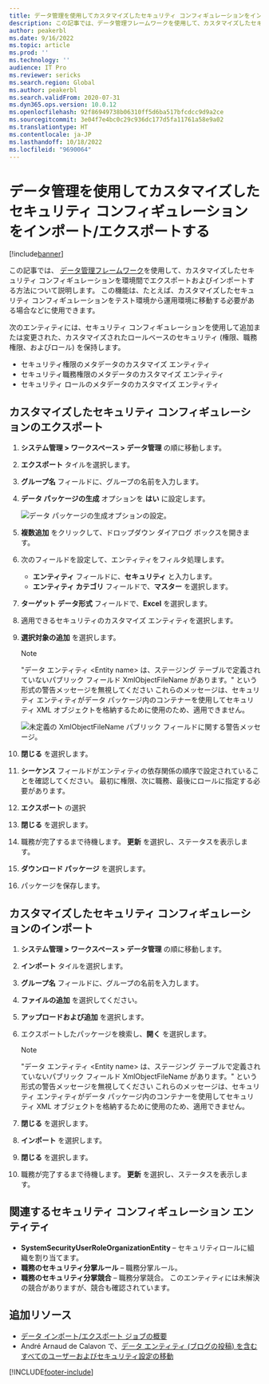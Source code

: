 ```yaml
---
title: データ管理を使用してカスタマイズしたセキュリティ コンフィギュレーションをインポート/エクスポートする
description: この記事では、データ管理フレームワークを使用して、カスタマイズしたセキュリティ コンフィギュレーションを環境間でエクスポートおよびインポートする方法について説明します。
author: peakerbl
ms.date: 9/16/2022
ms.topic: article
ms.prod: ''
ms.technology: ''
audience: IT Pro
ms.reviewer: sericks
ms.search.region: Global
ms.author: peakerbl
ms.search.validFrom: 2020-07-31
ms.dyn365.ops.version: 10.0.12
ms.openlocfilehash: 92f86949738b06310ff5d6ba517bfcdcc9d9a2ce
ms.sourcegitcommit: 3e04f7e4bc0c29c936dc177d5fa11761a58e9a02
ms.translationtype: HT
ms.contentlocale: ja-JP
ms.lasthandoff: 10/18/2022
ms.locfileid: "9690064"
---
```

# <a name="import-or-export-a-customized-security-configuration-by-using-data-management"></a>データ管理を使用してカスタマイズしたセキュリティ コンフィギュレーションをインポート/エクスポートする 

[!include[banner](../includes/banner.md)]

この記事では、 [データ管理フレームワーク](../data-entities/data-entities-data-packages.md)を使用して、カスタマイズしたセキュリティ コンフィギュレーションを環境間でエクスポートおよびインポートする方法について説明します。 この機能は、たとえば、カスタマイズしたセキュリティ コンフィギュレーションをテスト環境から運用環境に移動する必要がある場合などに使用できます。

次のエンティティには、セキュリティ コンフィギュレーションを使用して追加または変更された、カスタマイズされたロールベースのセキュリティ (権限、職務権限、およびロール) を保持します。

- セキュリティ権限のメタデータのカスタマイズ エンティティ
- セキュリティ職務権限のメタデータのカスタマイズ エンティティ
- セキュリティ ロールのメタデータのカスタマイズ エンティティ

## <a name="export-customized-security-configuration"></a>カスタマイズしたセキュリティ コンフィギュレーションのエクスポート

1. **システム管理 \> ワークスペース \> データ管理** の順に移動します。
2. **エクスポート** タイルを選択します。
3. **グループ名** フィールドに、グループの名前を入力します。
4. **データ パッケージの生成** オプションを **はい** に設定します。

    ![データ パッケージの生成オプションの設定。](media/cb4da5cdf487ee4c55f931f1e220cdf9.png)

5. **複数追加** をクリックして、ドロップダウン ダイアログ ボックスを開きます。
6. 次のフィールドを設定して、エンティティをフィルタ処理します。

    - **エンティティ** フィールドに、**セキュリティ** と入力します。
    - **エンティティ カテゴリ** フィールドで、**マスター** を選択します。

7. **ターゲット データ形式** フィールドで、**Excel** を選択します。
8. 適用できるセキュリティのカスタマイズ エンティティを選択します。
9. **選択対象の追加** を選択します。

    > [!NOTE]
    > "データ エンティティ \<Entity name\> は、ステージング テーブルで定義されていないパブリック フィールド XmlObjectFileName があります。" という形式の警告メッセージを無視してください これらのメッセージは、セキュリティ エンティティがデータ パッケージ内のコンテナーを使用してセキュリティ XML オブジェクトを格納するために使用のため、適用できません。
    >
    > ![未定義の XmlObjectFileName パブリック フィールドに関する警告メッセージ。](https://user-images.githubusercontent.com/28597769/190197998-3f22ad9b-8dc7-47f9-9882-86f775616035.png)

10. **閉じる** を選択します。
11. **シーケンス** フィールドがエンティティの依存関係の順序で設定されていることを確認してください。 最初に権限、次に職務、最後にロールに指定する必要があります。
12. **エクスポート** の選択
13. **閉じる** を選択します。
14. 職務が完了するまで待機します。 **更新** を選択し、ステータスを表示します。
15. **ダウンロード パッケージ** を選択します。
16. パッケージを保存します。

## <a name="import-customized-security-configuration"></a>カスタマイズしたセキュリティ コンフィギュレーションのインポート

1. **システム管理 \> ワークスペース \> データ管理** の順に移動します。
2. **インポート** タイルを選択します。
3. **グループ名** フィールドに、グループの名前を入力します。
4. **ファイルの追加** を選択してください。
5. **アップロードおよび追加** を選択します。
6. エクスポートしたパッケージを検索し、**開く** を選択します。

    > [!NOTE]
    > "データ エンティティ \<Entity name\> は、ステージング テーブルで定義されていないパブリック フィールド XmlObjectFileName があります。" という形式の警告メッセージを無視してください これらのメッセージは、セキュリティ エンティティがデータ パッケージ内のコンテナーを使用してセキュリティ XML オブジェクトを格納するために使用のため、適用できません。

7. **閉じる** を選択します。
8. **インポート** を選択します。
9. **閉じる** を選択します。
10. 職務が完了するまで待機します。 **更新** を選択し、ステータスを表示します。

## <a name="related-security-configuration-entities"></a>関連するセキュリティ コンフィギュレーション エンティティ

- **SystemSecurityUserRoleOrganizationEntity** – セキュリティロールに組織を割り当てます。
- **職務のセキュリティ分掌ルール** – 職務分掌ルール。
- **職務のセキュリティ分掌競合** – 職務分掌競合。 このエンティティには未解決の競合がありますが、競合も確認されています。

## <a name="additional-resources"></a>追加リソース

- [データ インポート/エクスポート ジョブの概要](../data-entities/data-import-export-job.md)
- Andr&eacute; Arnaud de Calavon で、[データ エンティティ (ブログの投稿) を含むすべてのユーザーおよびセキュリティ設定の移動](https://dynamicspedia.com/2020/05/move-all-user-and-security-settings-with-data-entities/)


[!INCLUDE[footer-include](../../../includes/footer-banner.md)]
